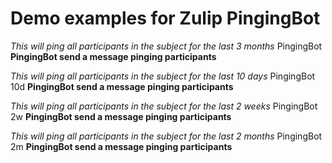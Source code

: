 Demo examples for Zulip PingingBot
====

*This will ping all participants in the subject for the last 3 months*
PingingBot
**PingingBot send a message pinging participants**

*This will ping all participants in the subject for the last 10 days*
PingingBot 10d
**PingingBot send a message pinging participants**

*This will ping all participants in the subject for the last 2 weeks*
PingingBot 2w
**PingingBot send a message pinging participants**

*This will ping all participants in the subject for the last 2 months*
PingingBot 2m
**PingingBot send a message pinging participants**